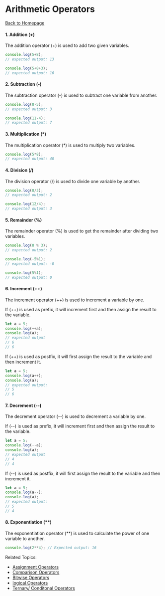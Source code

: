 # Arithmetic Operators
[Back to Homepage](README.md#operators-in-javascript)

#### 1. Addition (+)
The addition operator (+) is used to add two given variables.
```js
console.log(5+8);
// expected output: 13

console.log(5+8+3);
// expected output: 16
```

#### 2. Subtraction (-)
The subtraction operator (-) is used to subtract one variable from another.
```js
console.log(8-5);
// expected output: 3

console.log(11-4);
// expected output: 7
```

#### 3. Multiplication (*)
The multiplication operator (*) is used to multiply two variables.
```js
console.log(5*8);
// expected output: 40
```

#### 4. Division (/)
The division operator (/) is used to divide one variable by another.
```js
console.log(8/3);
// expected output: 2

console.log(12/4);
// expected output: 3
```

#### 5. Remainder (%)
The remainder operator (%) is used to get the remainder after dividing two variables.
```js
console.log(8 % 3);
// expected output: 2
```

```js
console.log(-5%1);
// expected output: -0
```

```js
console.log(5%1);
// expected output: 0
```

#### 6. Increment (++)
The increment operator (++) is used to increment a variable by one.

If (++) is used as prefix, it will increment first and then assign the result to the variable.
```js
let a = 5;
console.log(++a);
console.log(a);
// expected output
// 6
// 6
```

If (++) is used as postfix, it will first assign the result to the variable and then increment it.
```js
let a = 5;
console.log(a++);
console.log(a);
// expected output: 
// 5
// 6
```

#### 7. Decrement (--)
The decrement operator (--) is used to decrement a variable by one.

If (--) is used as prefix, it will increment first and then assign the result to the variable.
```js
let a = 5;
console.log(--a);
console.log(a);
// expected output
// 4
// 4
```

If (--) is used as postfix, it will first assign the result to the variable and then increment it.
```js
let a = 5;
console.log(a--);
console.log(a);
// expected output: 
// 5
// 4
```

#### 8. Exponentiation (**)
The exponentiation operator (**) is used to calculate the power of one variable to another.
```js
console.log(2**4); // Expected output: 16
```


Related Topics:
- [Assignment Operators](AssignmentOperator.md#assignment-operator)
- [Comparison Operators](ComparisonOperator.md#comparison-operators)
- [Bitwise Operators](BitwiseOperator.md#bitwise-operators)
- [logical Operators](LogicalOperator.md#logical-operators)
- [Ternary/ Conditonal Operators](TernaryOperator.md#ternary-operators)